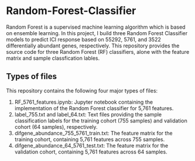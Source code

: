 # Random-Forest-Classifier
Random Forest is a supervised machine learning algorithm which is based on ensemble learning. In this project, I build three Random Forest Classifier models to predict ICI response based on 55292, 5761, and 3522 differentially abundant genes, respectively. This repository provides the source code for three Random Forest (RF) classifiers, alone with the feature matrix and sample classfication lables.
## Types of files
This repository contains the following four major types of files:
1. RF_5761_features.ipynb: Jupyter notebook containing the implementation of the Random Forest classifier for 5,761 features.
2. label_755.txt and label_64.txt: Text files providing the sample classification labels for the training cohort (755 samples) and validation cohort (64 samples), respectively.
3. difgene_abundance_755_5761_train.txt: The feature matrix for the training cohort, containing 5,761 features across 755 samples.
4. difgene_abundance_64_5761_test.txt: The feature matrix for the validation cohort, containing 5,761 features across 64 samples.
